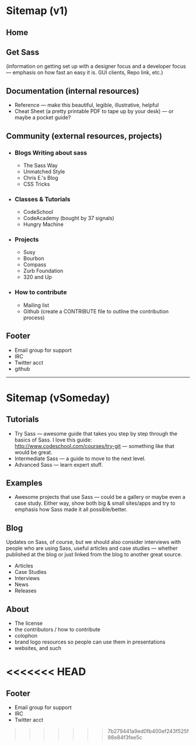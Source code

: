 # Sitemap (v1)

## Home

## Get Sass 

(information on getting set up with a designer focus and a developer focus — emphasis on how fast an easy it is. GUI clients, Repo link, etc.)

## Documentation (internal resources)

* Reference — make this beautiful, legible, illustrative, helpful
* Cheat Sheet (a pretty printable PDF to tape up by your desk) — or maybe a pocket guide?

## Community (external resources, projects)

* ### Blogs Writing about sass
  * The Sass Way
  * Unmatched Style
  * Chris E.'s Blog
  * CSS Tricks  
* ### Classes & Tutorials
  * CodeSchool
  * CodeAcademy (bought by 37 signals)
  * Hungry Machine
* ### Projects 
  * Susy
  * Bourbon
  * Compass
  * Zurb Foundation
  * 320 and Up
* ### How to contribute
  * Mailing list
  * Github (create a CONTRIBUTE file to outline the contribution process)
  
## Footer

* Email group for support 
* IRC
* Twitter acct
* github
  
---  

# Sitemap (vSomeday)

## Tutorials

* Try Sass — awesome guide that takes you step by step through the basics of Sass. I love this guide: http://www.codeschool.com/courses/try-git — something like that would be great.
* Intermediate Sass — a guide to move to the next level.
* Advanced Sass — learn expert stuff.

## Examples

* Awesome projects that use Sass — could be a gallery or maybe even a case study. Either way, show both big & small sites/apps and try to emphasis how Sass made it all possible/better.

## Blog 

Updates on Sass, of course, but we should also consider interviews with people who are using Sass, useful articles and case studies — whether published at the blog or just linked from the blog to another great source.

* Articles
* Case Studies
* Interviews
* News
* Releases

## About

* The license
* the contributors / how to contribute
* colophon
* brand logo resources so people can use them in presentations
* websites, and such

<<<<<<< HEAD
=======
## Footer

* Email group for support 
* IRC
* Twitter acct
>>>>>>> 7b279441a9ed0fb400ef243f525f98e84f3fee5c

